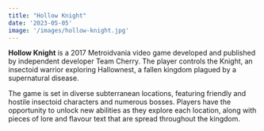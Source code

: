 ```yaml
---
title: "Hollow Knight"
date: '2023-05-05'
image: '/images/hollow-knight.jpg'
---
```


__Hollow Knight__ is a 2017 Metroidvania video game developed and published by independent developer Team Cherry. The player controls the Knight, an insectoid warrior exploring Hallownest, a fallen kingdom plagued by a supernatural disease.

The game is set in diverse subterranean locations, featuring friendly and hostile insectoid characters and numerous bosses. Players have the opportunity to unlock new abilities as they explore each location, along with pieces of lore and flavour text that are spread throughout the kingdom.
